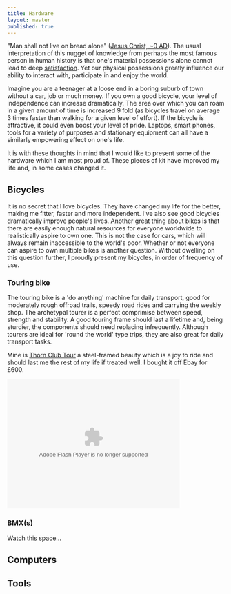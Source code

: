 ```yaml
---
title: Hardware
layout: master
published: true
---
```


"Man shall not live on bread alone" ([Jesus Christ, ~0 AD](http://biblehub.com/niv/matthew/4.htm)). The usual interpretation of this nugget of knowledge from perhaps the most famous person in human history is that one's material possessions alone cannot lead to deep [satisfaction](http://books.google.co.uk/books?id=TTtLRPVAvtEC&pg=PA77&lpg=PA77&dq=katastematic+happiness&source=bl&ots=azmT3fAv5x&sig=JMQoANBUj-IjvkaGKyOPL3mFvYs&hl=en&sa=X&ei=IfsAU7bHH_Oe7AbfjYDICA&ved=0CE0Q6AEwBA#v=onepage&q=katastematic%20happiness&f=false). 
Yet our physical possessions greatly influence our ability to 
interact with, participate in and enjoy the world. 

Imagine you are a teenager at a loose end in a boring suburb of town without a car, job or much money. If you own a good bicycle, your level of independence can increase dramatically. 
The area over which you can roam in a given amount of time is increased 9 fold (as bicycles travel on average 3 times faster than walking for a given level of effort). If the bicycle is attractive, it could even boost your level of pride. 
Laptops, smart phones, tools for a variety of purposes and stationary equipment can all have a similarly empowering effect on one's life. 

It is with these thoughts in mind that I would like to present some of the hardware which I am most proud of. These pieces of kit have improved my life and, in some cases changed it. 

## Bicycles

It is no secret that I love bicycles. They have changed my life for the better, making me fitter, faster and more independent. I've also see good bicycles dramatically improve people's lives. Another great thing about bikes is that there are easily enough natural resources for everyone worldwide to realistically aspire to own one. This is not the case for cars, which will always remain inaccessible to the world's poor. Whether or not everyone can aspire to own multiple bikes is another question. Without dwelling on this question further, I proudly present my bicycles, in order of frequency of use.

### Touring bike

The touring bike is a 'do anything' machine for daily transport, good for moderately rough offroad trails, speedy road rides and carrying the weekly shop. The archetypal tourer is a perfect comprimise between speed, strength and stability. A good touring frame should last a lifetime and, being sturdier, the components should need replacing infrequently. Although tourers are ideal for 'round the world' type trips, they are also great for daily transport tasks. 

Mine is [Thorn Club Tour](http://www.sjscycles.com/thornpdf/ThornClubTourBroLoRes.pdf) a steel-framed beauty which is a joy to ride and should last me the rest of my life if treated well. I bought it off Ebay for £600.

<object width="400" height="300"> <param name="flashvars" value="offsite=true&lang=en-us&page_show_url=%2Fphotos%2F97888609%40N02%2Fsets%2F72157641068441825%2Fshow%2F&page_show_back_url=%2Fphotos%2F97888609%40N02%2Fsets%2F72157641068441825%2F&set_id=72157641068441825&jump_to="></param> <param name="movie" value="http://www.flickr.com/apps/slideshow/show.swf?v=140556"></param> <param name="allowFullScreen" value="true"></param><embed type="application/x-shockwave-flash" src="http://www.flickr.com/apps/slideshow/show.swf?v=140556" allowFullScreen="true" flashvars="offsite=true&lang=en-us&page_show_url=%2Fphotos%2F97888609%40N02%2Fsets%2F72157641068441825%2Fshow%2F&page_show_back_url=%2Fphotos%2F97888609%40N02%2Fsets%2F72157641068441825%2F&set_id=72157641068441825&jump_to=" width="400" height="300"></embed></object>

### BMX(s)

Watch this space...

## Computers

## Tools


